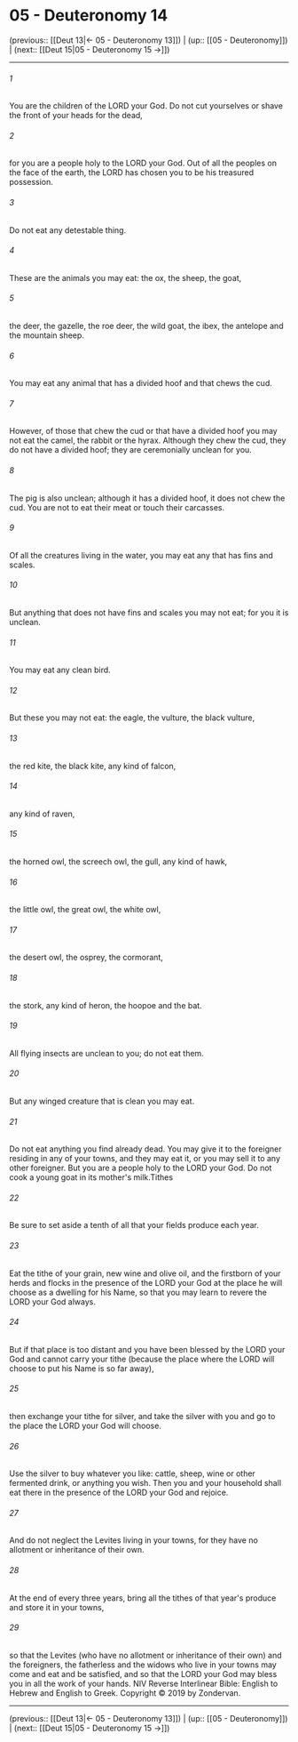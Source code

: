 # 05 - Deuteronomy 14

(previous:: [[Deut 13|← 05 - Deuteronomy 13]]) | (up:: [[05 - Deuteronomy]]) | (next:: [[Deut 15|05 - Deuteronomy 15 →]])

***


###### 1 
You are the children of the LORD your God. Do not cut yourselves or shave the front of your heads for the dead, 

###### 2 
for you are a people holy to the LORD your God. Out of all the peoples on the face of the earth, the LORD has chosen you to be his treasured possession. 

###### 3 
Do not eat any detestable thing. 

###### 4 
These are the animals you may eat: the ox, the sheep, the goat, 

###### 5 
the deer, the gazelle, the roe deer, the wild goat, the ibex, the antelope and the mountain sheep. 

###### 6 
You may eat any animal that has a divided hoof and that chews the cud. 

###### 7 
However, of those that chew the cud or that have a divided hoof you may not eat the camel, the rabbit or the hyrax. Although they chew the cud, they do not have a divided hoof; they are ceremonially unclean for you. 

###### 8 
The pig is also unclean; although it has a divided hoof, it does not chew the cud. You are not to eat their meat or touch their carcasses. 

###### 9 
Of all the creatures living in the water, you may eat any that has fins and scales. 

###### 10 
But anything that does not have fins and scales you may not eat; for you it is unclean. 

###### 11 
You may eat any clean bird. 

###### 12 
But these you may not eat: the eagle, the vulture, the black vulture, 

###### 13 
the red kite, the black kite, any kind of falcon, 

###### 14 
any kind of raven, 

###### 15 
the horned owl, the screech owl, the gull, any kind of hawk, 

###### 16 
the little owl, the great owl, the white owl, 

###### 17 
the desert owl, the osprey, the cormorant, 

###### 18 
the stork, any kind of heron, the hoopoe and the bat. 

###### 19 
All flying insects are unclean to you; do not eat them. 

###### 20 
But any winged creature that is clean you may eat. 

###### 21 
Do not eat anything you find already dead. You may give it to the foreigner residing in any of your towns, and they may eat it, or you may sell it to any other foreigner. But you are a people holy to the LORD your God. Do not cook a young goat in its mother's milk.Tithes 

###### 22 
Be sure to set aside a tenth of all that your fields produce each year. 

###### 23 
Eat the tithe of your grain, new wine and olive oil, and the firstborn of your herds and flocks in the presence of the LORD your God at the place he will choose as a dwelling for his Name, so that you may learn to revere the LORD your God always. 

###### 24 
But if that place is too distant and you have been blessed by the LORD your God and cannot carry your tithe (because the place where the LORD will choose to put his Name is so far away), 

###### 25 
then exchange your tithe for silver, and take the silver with you and go to the place the LORD your God will choose. 

###### 26 
Use the silver to buy whatever you like: cattle, sheep, wine or other fermented drink, or anything you wish. Then you and your household shall eat there in the presence of the LORD your God and rejoice. 

###### 27 
And do not neglect the Levites living in your towns, for they have no allotment or inheritance of their own. 

###### 28 
At the end of every three years, bring all the tithes of that year's produce and store it in your towns, 

###### 29 
so that the Levites (who have no allotment or inheritance of their own) and the foreigners, the fatherless and the widows who live in your towns may come and eat and be satisfied, and so that the LORD your God may bless you in all the work of your hands. NIV Reverse Interlinear Bible: English to Hebrew and English to Greek. Copyright © 2019 by Zondervan.

***

(previous:: [[Deut 13|← 05 - Deuteronomy 13]]) | (up:: [[05 - Deuteronomy]]) | (next:: [[Deut 15|05 - Deuteronomy 15 →]])
